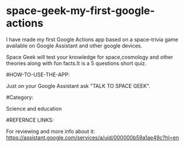 # space-geek-my-first-google-actions
I have made my first Google Actions app based on a space-trivia game available on Google Assistant and other google devices.

Space Geek will test your knowledge for space,cosmology and other theories along with fun facts.It is a 5 questions short quiz.

#HOW-TO-USE-THE-APP:

Just on your Google Assistant ask "TALK TO SPACE GEEK".

#Category:

Science and education

#REFERNCE LINKS:

For reviewing and more info about it:
https://assistant.google.com/services/a/uid/000000b59a1ae49c?hl=en

